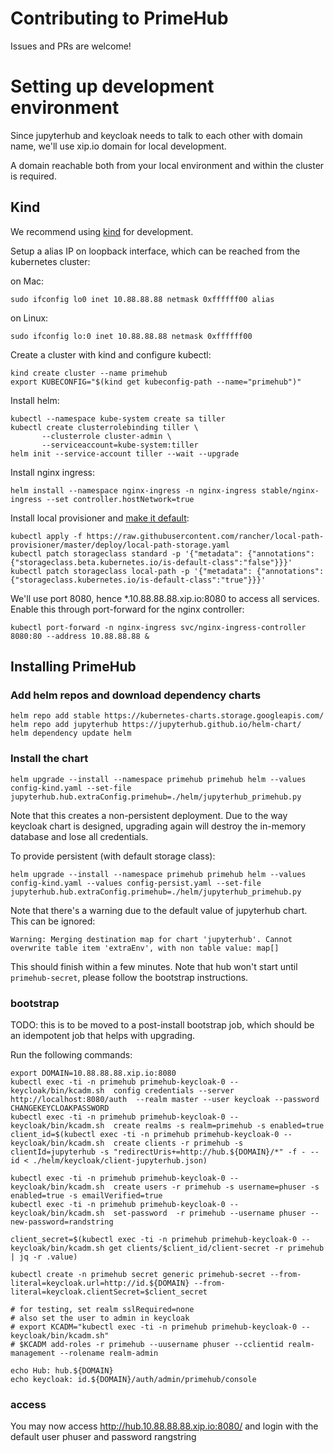 # Contributing to PrimeHub

Issues and PRs are welcome!

# Setting up development environment

Since jupyterhub and keycloak needs to talk to each other with domain name, we'll use xip.io domain for local development.

A domain reachable both from your local environment and within the cluster is required.

## Kind

We recommend using [kind](https://github.com/kubernetes-sigs/kind/) for development.

Setup a alias IP on loopback interface, which can be reached from the kubernetes cluster:

on Mac:
```
sudo ifconfig lo0 inet 10.88.88.88 netmask 0xffffff00 alias
```

on Linux:
```
sudo ifconfig lo:0 inet 10.88.88.88 netmask 0xffffff00
```

Create a cluster with kind and configure kubectl:

```
kind create cluster --name primehub
export KUBECONFIG="$(kind get kubeconfig-path --name="primehub")"
```

Install helm:

```
kubectl --namespace kube-system create sa tiller
kubectl create clusterrolebinding tiller \
       --clusterrole cluster-admin \
       --serviceaccount=kube-system:tiller
helm init --service-account tiller --wait --upgrade
```

Install nginx ingress:

```
helm install --namespace nginx-ingress -n nginx-ingress stable/nginx-ingress --set controller.hostNetwork=true
```

Install local provisioner and [make it default](https://kubernetes.io/docs/tasks/administer-cluster/change-default-storage-class/):

```
kubectl apply -f https://raw.githubusercontent.com/rancher/local-path-provisioner/master/deploy/local-path-storage.yaml
kubectl patch storageclass standard -p '{"metadata": {"annotations":{"storageclass.beta.kubernetes.io/is-default-class":"false"}}}'
kubectl patch storageclass local-path -p '{"metadata": {"annotations":{"storageclass.kubernetes.io/is-default-class":"true"}}}'
```

We'll use port 8080, hence *.10.88.88.88.xip.io:8080 to access all services. Enable this through port-forward for the nginx controller:

```
kubectl port-forward -n nginx-ingress svc/nginx-ingress-controller 8080:80 --address 10.88.88.88 &
```

## Installing PrimeHub


### Add helm repos and download dependency charts

```
helm repo add stable https://kubernetes-charts.storage.googleapis.com/
helm repo add jupyterhub https://jupyterhub.github.io/helm-chart/
helm dependency update helm
```

### Install the chart

```
helm upgrade --install --namespace primehub primehub helm --values config-kind.yaml --set-file jupyterhub.hub.extraConfig.primehub=./helm/jupyterhub_primehub.py
```

Note that this creates a non-persistent deployment.  Due to the way keycloak chart is designed, upgrading again will destroy the in-memory database and lose all credentials.


To provide persistent (with default storage class):

```
helm upgrade --install --namespace primehub primehub helm --values config-kind.yaml --values config-persist.yaml --set-file jupyterhub.hub.extraConfig.primehub=./helm/jupyterhub_primehub.py
```

Note that there's a warning due to the default value of jupyterhub chart.  This can be ignored:

```
Warning: Merging destination map for chart 'jupyterhub'. Cannot overwrite table item 'extraEnv', with non table value: map[]
```

This should finish within a few minutes. Note that hub won't start until `primehub-secret`, please follow the bootstrap instructions.

### bootstrap

TODO: this is to be moved to a post-install bootstrap job, which should be an idempotent job that helps with upgrading.

Run the following commands:

```
export DOMAIN=10.88.88.88.xip.io:8080
kubectl exec -ti -n primehub primehub-keycloak-0 -- keycloak/bin/kcadm.sh  config credentials --server http://localhost:8080/auth  --realm master --user keycloak --password CHANGEKEYCLOAKPASSWORD
kubectl exec -ti -n primehub primehub-keycloak-0 -- keycloak/bin/kcadm.sh  create realms -s realm=primehub -s enabled=true
client_id=$(kubectl exec -ti -n primehub primehub-keycloak-0 -- keycloak/bin/kcadm.sh  create clients -r primehub -s clientId=jupyterhub -s "redirectUris+=http://hub.${DOMAIN}/*" -f - --id < ./helm/keycloak/client-jupyterhub.json)

kubectl exec -ti -n primehub primehub-keycloak-0 -- keycloak/bin/kcadm.sh  create users -r primehub -s username=phuser -s enabled=true -s emailVerified=true
kubectl exec -ti -n primehub primehub-keycloak-0 -- keycloak/bin/kcadm.sh  set-password  -r primehub --username phuser --new-password=randstring

client_secret=$(kubectl exec -ti -n primehub primehub-keycloak-0 -- keycloak/bin/kcadm.sh get clients/$client_id/client-secret -r primehub  | jq -r .value)

kubectl create -n primehub secret generic primehub-secret --from-literal=keycloak.url=http://id.${DOMAIN} --from-literal=keycloak.clientSecret=$client_secret

# for testing, set realm sslRequired=none
# also set the user to admin in keycloak
# export KCADM="kubectl exec -ti -n primehub primehub-keycloak-0 -- keycloak/bin/kcadm.sh"
# $KCADM add-roles -r primehub --uusername phuser --cclientid realm-management --rolename realm-admin

echo Hub: hub.${DOMAIN}
echo keycloak: id.${DOMAIN}/auth/admin/primehub/console
```

### access

You may now access http://hub.10.88.88.88.xip.io:8080/ and login with the default user phuser and password rangstring
